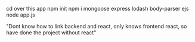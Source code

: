 cd over this app
npm init
npm i mongoose express lodash body-parser ejs
node app.js

"Dont know how to link backend and react, only knows frontend react, so have done the project without react"
<!-- //created a  college search app where we can search a college by name or get similar colleges in that locality and course offered.
represent no. of clgs vs states and courses offered in piecharts 

The loaded page corresponds to index.html and css file attached is in public folder -->
